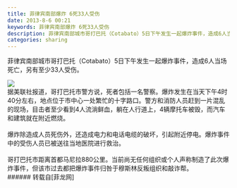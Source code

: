 ```yaml
---
title: 菲律宾南部爆炸 6死33人受伤
date: 2013-8-6 00:21
keywords: 菲律宾南部爆炸 6死33人受伤
description: 菲律宾南部城市哥打巴托（Cotabato）5日下午发生一起爆炸事件，造成6人当场死亡，另有至少33人受伤。据美联社报道，哥打巴托市警方说，死者包括一名警察。爆炸发生在当天下午4时40分左右，地点位于市中心一处繁忙的十字路口。警方和消防人员赶到一片混乱的现场，目击者至少看到4人流淌鲜血，躺在人行道上，4辆摩托车被毁，而汽车和建筑就在附近燃烧。爆炸除造成人员死伤外，还造成电力和电话电缆的破坏，引起附近停电。爆炸事件中的受伤人员已被送往当地医院进行救治。哥打巴托市距离首都马尼拉880公里。当前尚无任何组织或个人声称制造了此次爆炸事件，但该市过去都把爆炸事件归咎于穆斯林反叛组织和敲诈帮。
categories: sharing
---
```

<td class="t_f" id="postmessage_31784">

菲律宾南部城市哥打巴托（Cotabato）5日下午发生一起爆炸事件，造成6人当场死亡，另有至少33人受伤。<br/>

<img aid="12050" data-cf-modified-16763b3680ecf169eb0a2251-="" file="data/attachment/forum/201308/06/002114wcc0or2f23fkkso7.jpg.thumb.jpg" id="aimg_12050" inpost="1" onclick="" onmouseover="" src="http://www.flw.ph/data/attachment/forum/201308/06/002114wcc0or2f23fkkso7.jpg" style="cursor:pointer" zoomfile="data/attachment/forum/201308/06/002114wcc0or2f23fkkso7.jpg"/>


<br/>
据美联社报道，哥打巴托市警方说，死者包括一名警察。爆炸发生在当天下午4时40分左右，地点位于市中心一处繁忙的十字路口。警方和消防人员赶到一片混乱的现场，目击者至少看到4人流淌鲜血，躺在人行道上，4辆摩托车被毁，而汽车和建筑就在附近燃烧。<br/>
<br/>
爆炸除造成人员死伤外，还造成电力和电话电缆的破坏，引起附近停电。爆炸事件中的受伤人员已被送往当地医院进行救治。<br/>
<br/>
哥打巴托市距离首都马尼拉880公里。当前尚无任何组织或个人声称制造了此次爆炸事件，但该市过去都把爆炸事件归咎于穆斯林反叛组织和敲诈帮。<br/>
</td>
###### 转载自[菲龙网]